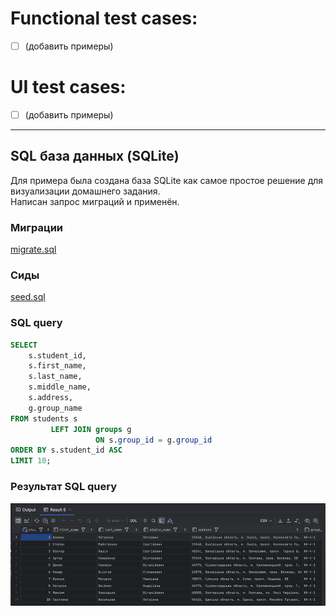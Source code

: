 # Functional test cases:
- [ ] (добавить примеры)

# UI test cases:
- [ ] (добавить примеры)


---

## SQL база данных (SQLite)

Для примера была создана база SQLite как самое простое решение для визуализации домашнего задания.  
Написан запрос миграций и применён.

### Миграции
[migrate.sql](migrate.sql)

### Сиды
[seed.sql](seed.sql)

### SQL query
```sql
SELECT
    s.student_id,
    s.first_name,
    s.last_name,
    s.middle_name,
    s.address,
    g.group_name
FROM students s
         LEFT JOIN groups g
                   ON s.group_id = g.group_id
ORDER BY s.student_id ASC
LIMIT 10;
```
### Результат SQL query
![img.png](img.png)